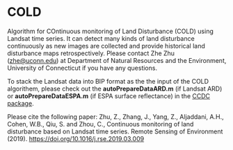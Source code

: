 # COLD
Algorithm for COntinuous monitoring of Land Disturbance (COLD) using Landsat time series. It can detect many kinds of land disturbance continuously as new images are collected and provide historical land disturbance maps retrospectively.
Please contact Zhe Zhu (zhe@uconn.edu) at Department of Natural Resources and the Environment, University of Connecticut if you have any questions.

To stack the Landsat data into BIP format as the the input of the COLD algorithem, please check out the **autoPrepareDataARD.m** (if Landsat ARD) or **autoPrepareDataESPA.m** (if ESPA surface reflectance) in the [CCDC package](https://github.com/GERSL/CCDC).

Please cite the following paper:
Zhu, Z., Zhang, J., Yang, Z., Aljaddani, A.H., Cohen, W.B., Qiu, S. and Zhou, C., Continuous monitoring of land disturbance based on Landsat time series. Remote Sensing of Environment (2019). https://doi.org/10.1016/j.rse.2019.03.009
